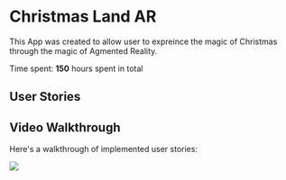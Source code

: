 # Christmas Land AR

This App was created to allow user to expreince the magic of Christmas through the magic of Agmented Reality.

Time spent: **150** hours spent in total

## User Stories


## Video Walkthrough

Here's a walkthrough of implemented user stories:

![](http://g.recordit.co/6Ob1wsGdHR.gif)

